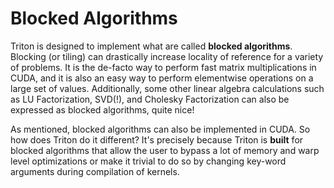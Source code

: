 # Blocked Algorithms
Triton is designed to implement what are called **blocked algorithms**.
Blocking (or tiling) can drastically increase locality of reference for a variety of problems.
It is the de-facto way to perform fast matrix multiplications in CUDA, and it is also an easy way to perform elementwise operations on a large set of values.
Additionally, some other linear algebra calculations such as LU Factorization, SVD(!), and Cholesky Factorization can also be expressed as blocked algorithms, quite nice!


As mentioned, blocked algorithms can also be implemented in CUDA. So how does Triton do it different? It's precisely because Triton is **built** for blocked algorithms
that allow the user to bypass a lot of memory and warp level optimizations or make it trivial to do so by changing key-word arguments during compilation of kernels.
